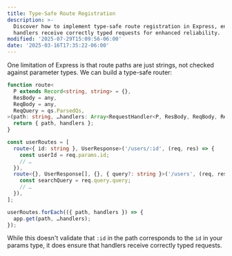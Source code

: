 ```yaml
---
title: Type-Safe Route Registration
description: >-
  Discover how to implement type-safe route registration in Express, ensuring
  handlers receive correctly typed requests for enhanced reliability.
modified: '2025-07-29T15:09:56-06:00'
date: '2025-03-16T17:35:22-06:00'
---
```


One limitation of Express is that route paths are just strings, not checked against parameter types. We can build a type-safe router:

```ts
function route<
  P extends Record<string, string> = {},
  ResBody = any,
  ReqBody = any,
  ReqQuery = qs.ParsedQs,
>(path: string, …handlers: Array<RequestHandler<P, ResBody, ReqBody, ReqQuery>>) {
  return { path, handlers };
}
```

```ts
const userRoutes = [
  route<{ id: string }, UserResponse>('/users/:id', (req, res) => {
    const userId = req.params.id;
    // …
  }),
  route<{}, UserResponse[], {}, { query?: string }>('/users', (req, res) => {
    const searchQuery = req.query.query;
    // …
  }),
];
```

```ts
userRoutes.forEach(({ path, handlers }) => {
  app.get(path, …handlers);
});
```

While this doesn't validate that `:id` in the path corresponds to the `id` in your params type, it does ensure that handlers receive correctly typed requests.
